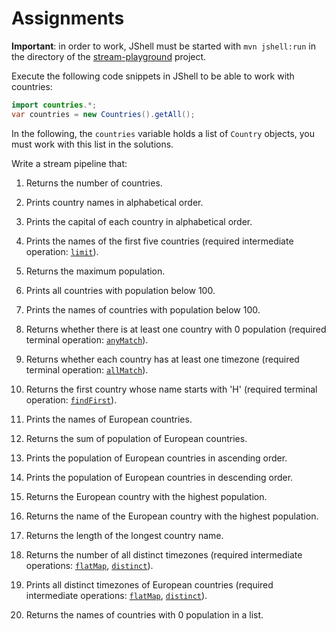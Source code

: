 **Assignments**
===========

**__Important__**: in order to work, JShell must be started with `mvn jshell:run` in the directory of the [stream-playground](https://github.com/jeszy75/stream-playground/) project.

Execute the following code snippets in JShell to be able to work with countries:
```java
import countries.*;
var countries = new Countries().getAll();
```
In the following, the `countries` variable holds a list of `Country` objects, you must work with this list in the solutions.

Write a stream pipeline that:

1. Returns the number of countries.

1. Prints country names in alphabetical order.

1. Prints the capital of each country in alphabetical order.

1. Prints the names of the first five countries (required intermediate operation: [`limit`](https://docs.oracle.com/en/java/javase/11/docs/api/java.base/java/util/stream/Stream.html#limit(long))).

1. Returns the maximum population.

1. Prints all countries with population below 100.

1. Prints the names of countries with population below 100.

1. Returns whether there is at least one country with 0 population (required terminal operation: [`anyMatch`](https://docs.oracle.com/en/java/javase/11/docs/api/java.base/java/util/stream/Stream.html#anyMatch(java.util.function.Predicate))).

1. Returns whether each country has at least one timezone (required terminal operation: [`allMatch`](https://docs.oracle.com/en/java/javase/11/docs/api/java.base/java/util/stream/Stream.html#allMatch(java.util.function.Predicate))).

1. Returns the first country whose name starts with 'H' (required terminal operation: [`findFirst`](https://docs.oracle.com/en/java/javase/11/docs/api/java.base/java/util/stream/Stream.html#findFirst())).

1. Prints the names of European countries.

1. Returns the sum of population of European countries.

1. Prints the population of European countries in ascending order.

1. Prints the population of European countries in descending order.

1. Returns the European country with the highest population.

1. Returns the name of the European country with the highest population.

1. Returns the length of the longest country name.

1. Returns the number of all distinct timezones (required intermediate operations: [`flatMap`](https://docs.oracle.com/en/java/javase/11/docs/api/java.base/java/util/stream/Stream.html#flatMap(java.util.function.Function)), [`distinct`](https://docs.oracle.com/en/java/javase/11/docs/api/java.base/java/util/stream/Stream.html#distinct())).

1. Prints all distinct timezones of European countries (required intermediate operations: [`flatMap`](https://docs.oracle.com/en/java/javase/11/docs/api/java.base/java/util/stream/Stream.html#flatMap(java.util.function.Function)), [`distinct`](https://docs.oracle.com/en/java/javase/11/docs/api/java.base/java/util/stream/Stream.html#distinct())).

1. Returns the names of countries with 0 population in a list.
